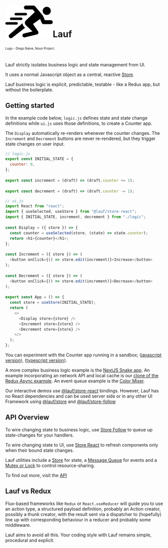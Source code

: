 <img src="https://github.com/cefn/lauf/raw/main/vector/logo.png" alt="Logo - Image of Runner" align="left"><br></br>

# Lauf

<sub><sup>Logo - Diego Naive, Noun Project.</sup></sub>
<br></br>

Lauf strictly isolates business logic and state management from UI.

It uses a normal Javascript object as a central, reactive [Store](https://www.npmjs.com/package/@lauf/store).

Lauf business logic is explicit, predictable, testable - like a Redux app, but without the boilerplate.

## Getting started

In the example code below, `logic.js` defines state and state change
definitions while `ui.js` uses those definitions, to create a Counter app.

The `Display` automatically re-renders whenever the counter changes. The
`Increment` and `Decrement` buttons are never re-rendered, but they trigger state
changes on user input.

```javascript
// logic.js
export const INITIAL_STATE = {
  counter: 0,
};

export const increment = (draft) => (draft.counter += 1);

export const decrement = (draft) => (draft.counter -= 1);
```

```javascript
// ui.js
import React from "react";
import { useSelected, useStore } from "@lauf/store-react";
import { INITIAL_STATE, increment, decrement } from "./logic";

const Display = ({ store }) => {
  const counter = useSelected(store, (state) => state.counter);
  return <h1>{counter}</h1>;
};

const Increment = ({ store }) => (
  <button onClick={() => store.edit(increment)}>Increase</button>
);

const Decrement = ({ store }) => (
  <button onClick={() => store.edit(increment)}>Decrease</button>
);

export const App = () => {
  const store = useStore(INITIAL_STATE);
  return (
    <>
      <Display store={store} />
      <Increment store={store} />
      <Decrement store={store} />
    </>
  );
};
```

You can experiment with the Counter app running in a sandbox;
([javascript version](https://codesandbox.io/s/github/cefn/lauf/tree/main/apps/counter-js)),
([typescript version](https://codesandbox.io/s/github/cefn/lauf/tree/main/apps/counter)).

A more complex business logic example is the [NextJS Snake app](https://codesandbox.io/s/github/cefn/lauf/tree/main/apps/nextjs-snake).
An example incorporating an network API and local cache is our [clone of the Redux Async example](https://codesandbox.io/s/github/cefn/lauf/tree/main/apps/noredux-async). An event queue example is the [Color Mixer](https://github.com/cefn/lauf/tree/main/apps/nextjs-mixer).

Our interactive demos use
[@lauf/store-react](https://github.com/cefn/lauf/tree/main/modules/store-react)
bindings. However, Lauf has no React dependencies and can be used server side or
in any other UI Framework using
[@lauf/store](https://github.com/cefn/lauf/tree/main/modules/store) and
[@lauf/store-follow](https://github.com/cefn/lauf/tree/main/modules/store-follow)

## API Overview

To wire changing state to business logic, use [Store Follow](https://github.com/cefn/lauf/tree/main/modules/store-follow) to queue up state-changes for your handlers.

To wire changing state to UI, use [Store React](https://github.com/cefn/lauf/tree/main/modules/store-react) to refresh components only when their bound state changes.

Lauf utilities include a [Store](https://github.com/cefn/lauf/tree/main/modules/store) for state, a [Message Queue](https://github.com/cefn/lauf/tree/main/modules/queue) for events and a [Mutex or Lock](https://github.com/cefn/lauf/tree/main/modules/lock) to control resource-sharing.

To find out more, visit the [API](https://cefn.com/lauf/api/modules/_lauf_store_react.html)

## Lauf vs Redux

Flux-based frameworks like `Redux` or `React.useReducer` will guide you to use an action type, a structured payload definition, probably an Action creator, possibly a thunk creator, with the result sent via a dispatcher to (hopefully) line up with corresponding behaviour in a reducer and probably some middleware.

Lauf aims to avoid all this. Your coding style with Lauf remains simple, procedural and explicit.
